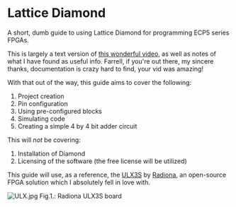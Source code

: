 # Lattice Diamond

A short, dumb guide to using Lattice Diamond for programming ECP5 series FPGAs.

This is largely a text version of [this wonderful video](https://www.youtube.com/watch?v=SmdEP_ZsBgM), as well as
notes of what I have found as useful info. Farrell, if you're out there, my sincere thanks, documentation is crazy
hard to find, your vid was amazing!

With that out of the way, this guide aims to cover the following:
1. Project creation
2. Pin configuration
3. Using pre-configured blocks
4. Simulating code
5. Creating a simple 4 by 4 bit adder circuit

This will *not* be covering:
1. Installation of Diamond
2. Licensing of the software (the free license will be utilized)

This guide will use, as a reference, the [ULX3S](https://ulx3s.github.io/) by [Radiona](https://radiona.org/), an
open-source FPGA solution which I absolutely fell in love with.

![ULX.jpg](ulx3s.jpg)
Fig.1.: Radiona ULX3S board